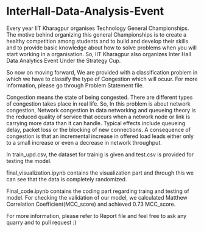 # InterHall-Data-Analysis-Event
Every year IIT Kharagpur organises Technology General Championships. The motive behind organizing this general Championships is to create a healthy competition among students and to build and develop their skills and to provide basic knowledge about how to solve problems when you will start working in a organisation. So, IIT Kharagpur also organizes Inter Hall Data Analytics Event Under the Strategy Cup.

So now on moving forward, We are provided with a classification problem in which we have to classify the type of Congestion which will ocuur. For more information, please go through Problem Statement file.


Congestion means the state of being congested. There are different types of congestion takes place in real life. So, In this problem is about network congestion, Network congestion in data networking and queueing theory is the reduced quality of service that occurs when a network node or link is carrying more data than it can handle. 
Typical effects include queueing delay, packet loss or the blocking of new connections. A consequence of congestion is that an incremental increase in offered load leads either only to a small increase or even a decrease in network throughput.

In train_upd.csv, the dataset for trainig is given and test.csv is provided for testing the model.

final_visualization.ipynb contains the visualization part and through this we can see that the data is completely randomized.

Final_code.ipynb contains the coding part regarding traing and testing of model. For checking the validation of our model, we calculated Matthew Correlation Coefficient(MCC_score) and achieved 0.73 MCC_score.

For more information, please refer to Report file and feel free to ask any quarry and to pull request :)
